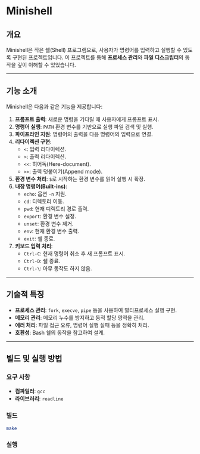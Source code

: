 # Minishell

## 개요
Minishell은 작은 쉘(Shell) 프로그램으로, 사용자가 명령어를 입력하고 실행할 수 있도록 구현된 프로젝트입니다. 이 프로젝트를 통해 **프로세스 관리**와 **파일 디스크립터**의 동작을 깊이 이해할 수 있었습니다.

---

## 기능 소개
Minishell은 다음과 같은 기능을 제공합니다:
1. **프롬프트 출력**: 새로운 명령을 기다릴 때 사용자에게 프롬프트 표시.
2. **명령어 실행**: `PATH` 환경 변수를 기반으로 실행 파일 검색 및 실행.
3. **파이프라인 지원**: 명령어의 출력을 다음 명령어의 입력으로 연결.
4. **리다이렉션 구현**:
   - `<`: 입력 리다이렉션.
   - `>`: 출력 리다이렉션.
   - `<<`: 히어독(Here-document).
   - `>>`: 출력 덧붙이기(Append mode).
5. **환경 변수 처리**: `$`로 시작하는 환경 변수를 읽어 실행 시 확장.
6. **내장 명령어(Built-ins)**:
   - `echo`: 옵션 `-n` 지원.
   - `cd`: 디렉토리 이동.
   - `pwd`: 현재 디렉토리 경로 출력.
   - `export`: 환경 변수 설정.
   - `unset`: 환경 변수 제거.
   - `env`: 현재 환경 변수 출력.
   - `exit`: 쉘 종료.
7. **키보드 입력 처리**:
   - `Ctrl-C`: 현재 명령어 취소 후 새 프롬프트 표시.
   - `Ctrl-D`: 쉘 종료.
   - `Ctrl-\`: 아무 동작도 하지 않음.

---

## 기술적 특징
- **프로세스 관리**: `fork`, `execve`, `pipe` 등을 사용하여 멀티프로세스 실행 구현.
- **메모리 관리**: 메모리 누수를 방지하고 동적 할당 영역을 관리.
- **에러 처리**: 파일 접근 오류, 명령어 실행 실패 등을 정확히 처리.
- **호환성**: Bash 쉘의 동작을 참고하여 설계.

---

## 빌드 및 실행 방법
### 요구 사항
- **컴파일러**: `gcc`
- **라이브러리**: `readline`

### 빌드
```bash
make
```
### 실행